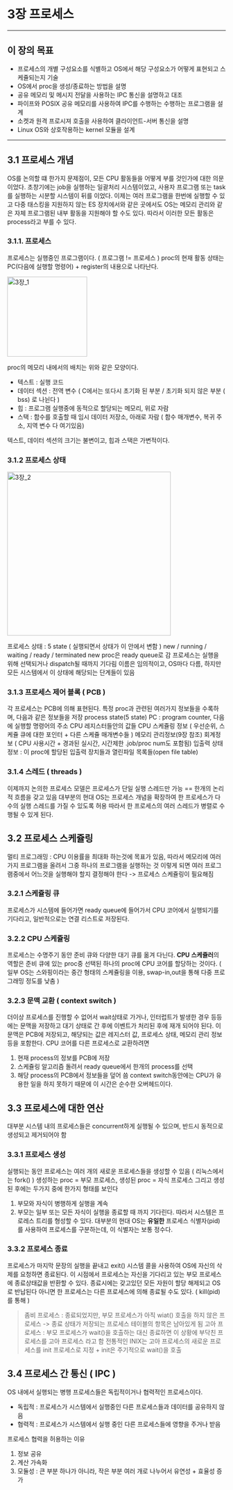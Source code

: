 # 3장 프로세스

- - -
## 이 장의 목표
* 프로세스의 개별 구성요소를 식별하고 OS에서 해당 구성요소가 어떻게 표현되고 스케쥴되는지 기술
* OS에서 proc을 생성/종료하는 방법을 설명
* 공유 메모리 및 메시지 전달을 사용하는 IPC 통신을 설명하고 대조
* 파이프와 POSIX 공유 메모리를 사용하여 IPC를 수행하는 수행하는 프로그램을 설계
* 소켓과 원격 프로시져 호출을 사용하여 클라이언트-서버 통신을 설명
* Linux OS와 상호작용하는 kernel 모듈을 설계

- - -

## 3.1 프로세스 개념
OS를 논의할 떄 한가지 문제점이, 모든 CPU 활동들을 어떻게 부를 것인가에 대한 의문이었다.
초창기에는 job을 실행하는 일괄처리 시스템이었고, 사용자 프로그램 또는 task를 실행하는 시분할 시스템이 뒤를 이었다.
이제는 여러 프로그램을 한번에 실행할 수 있고 다중 태스킹을 지원하지 않는 ES 장치에서와 같은 곳에서도 OS는 
메모리 관리와 같은 자체 프로그램된 내부 활동을 지원해야 할 수도 있다.
따라서 이러한 모든 활동은 process라고 부를 수 있다.

 ### 3.1.1. 프로세스
 프로세스는 실행중인 프로그램이다. ( 프로그램 != 프로세스 )
 proc의 현재 활동 상태는 PC(다음에 실행할 명령어) + register의 내용으로 나타난다.

 <img width="184" alt="3장_1" src="https://github.com/dbswns124/OS-/assets/149889867/1219ffaf-9d6a-42dd-a4ea-6e70fddb2143">

proc의 메모리 내에서의 배치는 위와 같은 모양이다.
* 텍스트 : 실행 코드
* 데이터 섹션 : 전역 변수 ( C에서는 또다시 초기화 된 부분 / 초기화 되지 않은 부분 ( bss) 로 나뉜다 )
* 힙 : 프로그램 실행중에 동적으로 할당되는 메모리, 위로 자람
* 스택 : 함수를 호출할 때 임시 데이터 저장소, 아래로 자람 ( 함수 매개변수, 복귀 주소, 지역 변수 다 여기있음)

텍스트, 데이터 섹션의 크기는 불변이고, 힙과 스택은 가변적이다.

### 3.1.2 프로세스 상태 

<img width="377" alt="3장_2" src="https://github.com/dbswns124/OS-/assets/149889867/182856bc-99ef-40a6-90b2-6daec19918ce">
 
프로세스 상태 : 5 state ( 실행되면서 상태가 이 안에서 변함 )
new / running / waiting / ready / terminated
new proc은 ready queue로 감
프로세스는 실행을 위해 선택되거나 dispatch될 때까지 기다림
이름은 임의적이고, OS마다 다름, 하지만 모든 시스템에서 이 상태에 해당되는 단계들이 있음

### 3.1.3 프로세스 제어 블록 ( PCB )

각 프로세스는 PCB에 의해 표현된다.
특정 proc과 관련된 여러가지 정보들을 수록하며, 다음과 같은 정보들을 저장
process state(5 state)
PC : program counter, 다음에 실행할 명령어의 주소
CPU 레지스터들안의 값들
CPU 스케쥴링 정보 ( 우선순위, 스케쥴 큐에 대한 포인터 + 다른 스케쥴 매개변수들 )
메모리 관리정보(9장 참조)
회계정보 ( CPU 사용시간 + 경과된 실시간, 시간제한 .job/proc num도 포함됨)
입출력 상태정보 : 이 proc에 할당된 입출력 장치들과 열린파일 목록들(open file table)


### 3.1.4 스레드 ( threads )
이제까지 논의한 프로세스 모델은 프로세스가 단일 실행 스레드만 가능 == 한개의 논리적 흐름을 갖고 있음
대부분의 현대 OS는 프로세스 개념을 확장하여 한 프로세스가 다수의 실행 스레드를 가질 수 있도록 허용
따라서 한 프로세스의 여러 스레드가 병렬로 수행될 수 있게 된다.

## 3.2 프로세스 스케쥴링

멀티 프로그래밍 : CPU 이용률을 최대화 하는것에 목표가 있음, 따라서 메모리에 여러가지 프로그램을 올려서 그중 하나의 프로그램을 실행하는 것
이렇게 되면 여러 프로그램중에서 어느것을 실행해야 할지 결정해야 한다 -> 프로세스 스케쥴링이 필요해짐

### 3.2.1 스케쥴링 큐
프로세스가 시스템에 들어가면 ready queue에 들어가서 CPU 코어에서 실행되기를 기다리고, 일반적으로는 연결 리스트로 저장된다.

### 3.2.2 CPU 스케쥴링
프로세스는 수명주기 동안 준비 큐와 다양한 대기 큐를 옮겨 다닌다.
**CPU 스케쥴러**의 역할은 준비 큐에 있는 proc중 선택된 하나의 proc에 CPU 코어를 할당하는 것이다.
( 일부 OS는 스와핑이라는 중간 형태의 스케쥴링을 이용, swap-in,out을 통해 다중 프로그래밍 정도를 낮춤 )

### 3.2.3 문맥 교환 ( context switch )
더이상 프로세스를 진행할 수 없어서 wait상태로 가거나, 인터럽트가 발생한 경우 등등에는 문맥을 저장하고 대기 상태로 간 후에 이벤트가 처리된 후에 재개 되어야 된다.
이 문맥은 PCB에 저장되고, 해댱되는 값은 레지스터 값, 프로세스 상태, 메모리 관리 정보 등을 포함한다.
CPU 코어를 다른 프로세스로 교환하려면
1. 현재 process의 정보를 PCB에 저장
2. 스케쥴링 알고리즘 돌려서 ready queue에서 한개의 process를 선택
3. 해당 process의 PCB에서 정보들을 덮어 씀
context switch동안에는 CPU가 유용한 일을 하지 못하기 때문에 이 시간은 순수한 오버헤드이다.

## 3.3 프로세스에 대한 연산
대부분 시스템 내의 프로세스들은 concurrent하게 실행될 수 있으며, 반드시 동적으로 생성되고 제거되어야 함

### 3.3.1 프로세스 생성
실행되는 동안 프로세스는 여러 개의 새로운 프로세스들을 생성할 수 있음 ( 리눅스에서는 fork() )
생성하는 proc = 부모 프로세스, 생성된 proc = 자식 프로세스
그리고 생성된 후에는 두가지 중에 한가지 형태를 보인다
1. 부모와 자식이 병행하게 실행을 계속
2. 부모는 일부 또는 모든 자식이 실행을 종료할 때 까지 기다린다.
따라서 시스템은 프로레스 트리를 형성할 수 있다.
대부분의 현대 OS는 **유일한** 프로세스 식별자(pid)를 사용하여 프로세스를 구분하는데, 이 식별자는 보통 정수다.

### 3.3.2 프로세스 종료
프로세스가 마지막 문장의 실행을 끝내고 exit() 시스템 콜을 사용하여 OS에 자신의 삭제를 요청하면 종료된다.
이 시점에서 프로세스는 자신을 기다리고 있는 부모 프로세스에 종료상태값을 반환할 수 있다.
종료시에는 갖고있던 모든 자원이 할당 해제되고 OS로 반납된다
아니면 한 프로세스는 다른 프로세스에 의해 종료될 수도 있다. ( kill(pid)를 통해 )

> 좀비 프로세스 : 종료되었지만, 부모 프로세스가 아직 wiat() 호출을 하지 않은 프로세스
>              -> 종료 상태가 저장되는 프로세스 테이블의 항목은 남아있게 됨
> 고아 프로세스 : 부모 프로세스가 wait()을 호출하는 대신 종료하면 이 상황에 부닥친 프로세스를 고아 프로세스                 라고 함
> 전통적인 INIX는 고아 프로세스의 새로운 프로세스를 init 프로세스로 지정 + init은 주기적으로 wait()을 호출

## 3.4 프로세스 간 통신 ( IPC )
OS 내에서 실행되는 병행 프로세스들은 독립적이거나 협력적인 프로세스이다.
* 독립적 : 프로세스가 시스템에서 실행중인 다른 프로세스들과 데이터를 공유하지 않음
* 협력적 : 프로세스가 시스템에서 실행 중인 다른 프로세스들에 영향을 주거나 받음

프로세스 협력을 허용하는 이유
1. 정보 공유
2. 계산 가속화
3. 모듈성 : 큰 부분 하나가 아니라, 작은 부분 여러 개로 나누어서 유연성 + 효율성 증가

 





 

